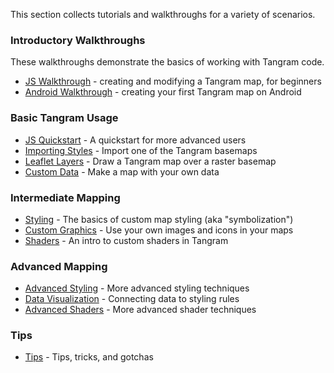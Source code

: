 This section collects tutorials and walkthroughs for a variety of scenarios.

### Introductory Walkthroughs

These walkthroughs demonstrate the basics of working with Tangram code.

- [JS Walkthrough](../walkthrough.md) - creating and modifying a Tangram map, for beginners
- [Android Walkthrough](../android-walkthrough.md) - creating your first Tangram map on Android

### Basic Tangram Usage

- [JS Quickstart](JSquickstart.md) - A quickstart for more advanced users
- [Importing Styles](imports.md) - Import one of the Tangram basemaps
- [Leaflet Layers](layers.md) - Draw a Tangram map over a raster basemap
- [Custom Data](custom-data.md) - Make a map with your own data

### Intermediate Mapping

- [Styling](styling.md) - The basics of custom map styling (aka "symbolization")
- [Custom Graphics](graphics.md) - Use your own images and icons in your maps
- [Shaders](shaders.md) - An intro to custom shaders in Tangram

### Advanced Mapping

- [Advanced Styling](advanced-styling.md) - More advanced styling techniques
- [Data Visualization](data-visualization.md) - Connecting data to styling rules
- [Advanced Shaders](advanced-shaders.md) - More advanced shader techniques

### Tips

- [Tips](tips.md) - Tips, tricks, and gotchas